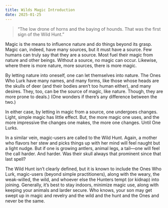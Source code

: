 ```yaml
---
title: Wilds Magic Introduction
date: 2025-01-25
---
```


 > “The low drone of horns and the baying of hounds. That was the first sign of the Wild Hunt.”


Magic is the means to influence nature and do things beyond its grasp. Magic can, indeed, have many sources, but it must have a source. Few humans can truly say that they are a source. Most fuel their magic from nature and other beings. Without a source, no magic can occur. Likewise, where there is more nature, more sources, there is more magic.

By letting nature into oneself, one can let themselves into nature. The Ones Who Lurk have many names, and many forms, like those whose heads are the skulls of deer (and their bodies aren’t too human either), and many desires. They, too, can be the source of magic, like nature. Though, they are more prone to deals.) (One wonders if there’s any difference between the two.)

In either case, by letting in magic from a source, one undergoes changes. Light, simple magic has little effect. But, the more magic one uses, and the more impressive the changes one makes, the more one changes. Until One Lurks.

In a similar vein, magic-users are called to the Wild Hunt. Again, a mother who flavors her stew and picks things up with her mind will feel naught but a light nudge. But if one is growing antlers, animal legs, a tail—one will feel the call harder. And harder. Was their skull always that prominent since that last spell?

The Wild Hunt isn’t clearly defined, but it is known to include the Ones Who Lurk, magic-users (beyond simple practitioners), along with the weary, the weak-willed, the wild, and whoever else the Hunters tempt (or kidnap) into joining. Generally, it’s best to stay indoors, minimize magic use, along with keeping your animals and larder secure. Who knows, your son may get swept up in magic and revelry and the wild and the hunt and the Ones and never be the same.
